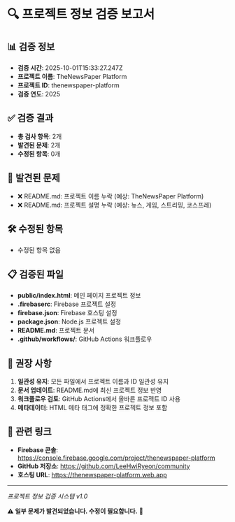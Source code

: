 # 🔍 프로젝트 정보 검증 보고서

## 📊 검증 정보
- **검증 시간**: 2025-10-01T15:33:27.247Z
- **프로젝트 이름**: TheNewsPaper Platform
- **프로젝트 ID**: thenewspaper-platform
- **검증 연도**: 2025

## ✅ 검증 결과
- **총 검사 항목**: 2개
- **발견된 문제**: 2개
- **수정된 항목**: 0개

## 🔧 발견된 문제
- ❌ README.md: 프로젝트 이름 누락 (예상: TheNewsPaper Platform)
- ❌ README.md: 프로젝트 설명 누락 (예상: 뉴스, 게임, 스트리밍, 코스프레)

## 🛠️ 수정된 항목
- 수정된 항목 없음

## 📋 검증된 파일
- **public/index.html**: 메인 페이지 프로젝트 정보
- **.firebaserc**: Firebase 프로젝트 설정
- **firebase.json**: Firebase 호스팅 설정
- **package.json**: Node.js 프로젝트 설정
- **README.md**: 프로젝트 문서
- **.github/workflows/**: GitHub Actions 워크플로우

## 🎯 권장 사항
1. **일관성 유지**: 모든 파일에서 프로젝트 이름과 ID 일관성 유지
2. **문서 업데이트**: README.md에 최신 프로젝트 정보 반영
3. **워크플로우 검토**: GitHub Actions에서 올바른 프로젝트 ID 사용
4. **메타데이터**: HTML 메타 태그에 정확한 프로젝트 정보 포함

## 🔗 관련 링크
- **Firebase 콘솔**: https://console.firebase.google.com/project/thenewspaper-platform
- **GitHub 저장소**: https://github.com/LeeHwiRyeon/community
- **호스팅 URL**: https://thenewspaper-platform.web.app

---
*프로젝트 정보 검증 시스템 v1.0*

**⚠️ 일부 문제가 발견되었습니다. 수정이 필요합니다.** 🚀
